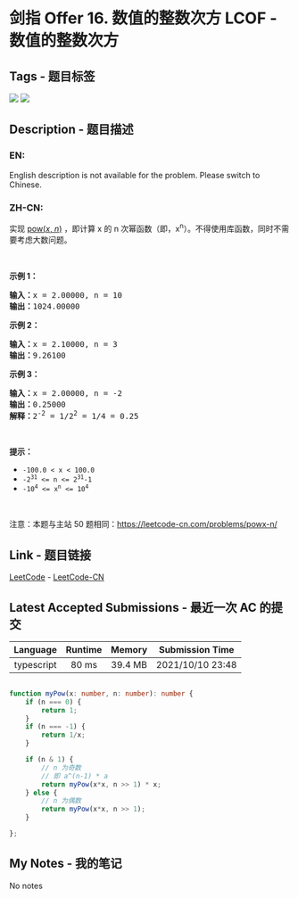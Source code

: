 
# 剑指 Offer 16. 数值的整数次方 LCOF - 数值的整数次方

## Tags - 题目标签

 <img src="https://img.shields.io/badge/Recursion-递归-blue.svg">   <img src="https://img.shields.io/badge/Math-数学-blue.svg">  


## Description - 题目描述

### EN:
English description is not available for the problem. Please switch to Chinese.

### ZH-CN:
<p>实现 <a href="https://www.cplusplus.com/reference/valarray/pow/">pow(<em>x</em>, <em>n</em>)</a> ，即计算 x 的 n 次幂函数（即，x<sup>n</sup>）。不得使用库函数，同时不需要考虑大数问题。</p>

<p> </p>

<p><strong>示例 1：</strong></p>

<pre>
<strong>输入：</strong>x = 2.00000, n = 10
<strong>输出：</strong>1024.00000
</pre>

<p><strong>示例 2：</strong></p>

<pre>
<strong>输入：</strong>x = 2.10000, n = 3
<strong>输出：</strong>9.26100</pre>

<p><strong>示例 3：</strong></p>

<pre>
<strong>输入：</strong>x = 2.00000, n = -2
<strong>输出：</strong>0.25000
<strong>解释：</strong>2<sup>-2</sup> = 1/2<sup>2</sup> = 1/4 = 0.25</pre>

<p> </p>

<p><strong>提示：</strong></p>

<ul>
	<li><code>-100.0 < x < 100.0</code></li>
	<li><code>-2<sup>31</sup> <= n <= 2<sup>31</sup>-1</code></li>
	<li><code>-10<sup>4</sup> <= x<sup>n</sup> <= 10<sup>4</sup></code></li>
</ul>

<p> </p>

<p>注意：本题与主站 50 题相同：<a href="https://leetcode-cn.com/problems/powx-n/">https://leetcode-cn.com/problems/powx-n/</a></p>



## Link - 题目链接

[LeetCode](https://leetcode.com/problems/shu-zhi-de-zheng-shu-ci-fang-lcof/description/)  -  [LeetCode-CN](https://leetcode.cn/problems/shu-zhi-de-zheng-shu-ci-fang-lcof/description/)
## Latest Accepted Submissions - 最近一次 AC 的提交


| Language | Runtime | Memory | Submission Time |
|:---:|:---:|:---:|:---:|
| typescript  | 80 ms | 39.4 MB | 2021/10/10 23:48 |

```typescript

function myPow(x: number, n: number): number {
    if (n === 0) {
        return 1;
    }
    if (n === -1) {
        return 1/x;
    }

    if (n & 1) {
        // n 为奇数
        // 即 a^(n-1) * a
        return myPow(x*x, n >> 1) * x;
    } else {
        // n 为偶数
        return myPow(x*x, n >> 1);
    }

};

```
## My Notes - 我的笔记


No notes

